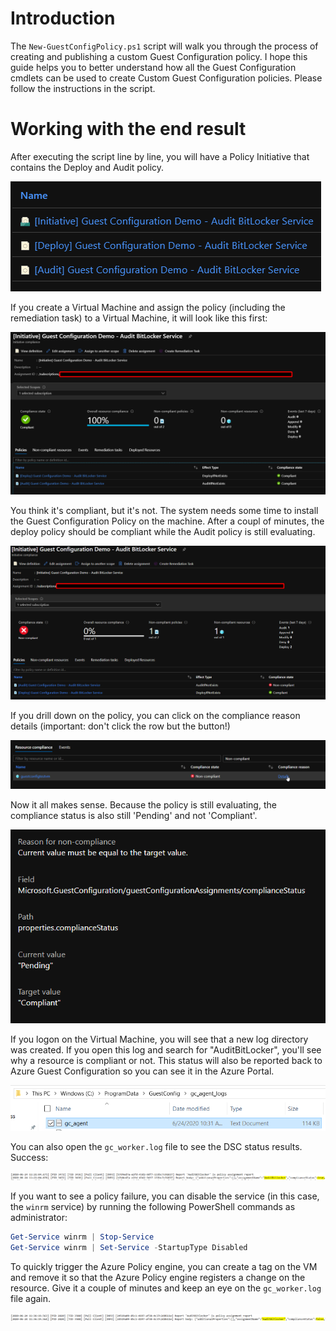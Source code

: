 # Introduction
The `New-GuestConfigPolicy.ps1` script will walk you through the process of creating and publishing a custom Guest Configuration policy. I hope this guide helps you to better understand how all the Guest Configuration cmdlets can be used to create Custom Guest Configuration policies. Please follow the instructions in the script.

# Working with the end result
After executing the script line by line, you will have a Policy Initiative that contains the Deploy and Audit policy.

![](/Images/GuestConfigurationPolicyCreated.png)

If you create a Virtual Machine and assign the policy (including the remediation task) to a Virtual Machine, it will look like this first:

![](/Images/GuestConfigurationStatus-Compliant.png)

You think it's compliant, but it's not. The system needs some time to install the Guest Configuration Policy on the machine. After a coupl of minutes, the deploy policy should be compliant while the Audit policy is still evaluating. 

![](/Images/GuestConfigurationStatus-Pending.png)

If you drill down on the policy, you can click on the compliance reason details (important: don't click the row but the button!)

![](/Images/GuestConfigurationStatus-ComplianceReason.png)

Now it all makes sense. Because the policy is still evaluating, the compliance status is also still 'Pending' and not 'Compliant'.

![](/Images/GuestConfigurationStatus-PendingStatus.png)

If you logon on the Virtual Machine, you will see that a new log directory was created. If you open this log and search for "AuditBitLocker", you'll see why a resource is compliant or not. This status will also be reported back to Azure Guest Configuration so you can see it in the Azure Portal.

![](/Images/GuestConfigurationStatus-LogFiles.png)

You can also open the `gc_worker.log` file to see the DSC status results. Success:

![](/Images/GuestConfigurationStatus-SuccessLog.png)

If you want to see a policy failure, you can disable the service (in this case, the `winrm` service) by running the following PowerShell commands as administrator:

```` powershell
Get-Service winrm | Stop-Service
Get-Service winrm | Set-Service -StartupType Disabled
````

To quickly trigger the Azure Policy engine, you can create a tag on the VM and remove it so that the Azure Policy engine registers a change on the resource. Give it a couple of minutes and keep an eye on the `gc_worker.log` file again.

![](/Images/GuestConfigurationStatus-FailLog.png)